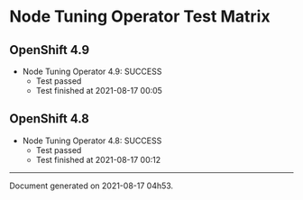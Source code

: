 
Node Tuning Operator Test Matrix
================================

OpenShift 4.9
-------------


* Node Tuning Operator 4.9: SUCCESS
  - Test passed
  - Test finished at 2021-08-17 00:05

OpenShift 4.8
-------------


* Node Tuning Operator 4.8: SUCCESS
  - Test passed
  - Test finished at 2021-08-17 00:12


---
Document generated on 2021-08-17 04h53.
